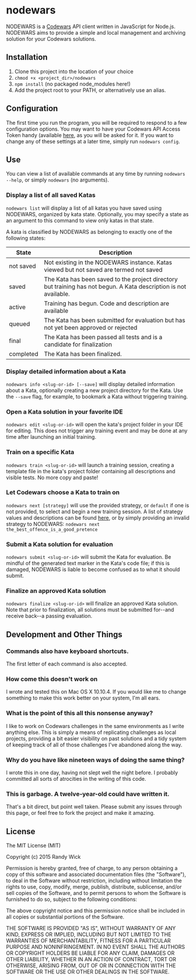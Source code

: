 # nodewars
NODEWARS is a [Codewars](https://www.codewars.com) API client written in JavaScript for Node.js.  NODEWARS aims to provide a simple and local management and archiving solution for your Codewars solutions.

## Installation
1. Clone this project into the location of your choice
2. ```chmod +x <project_dir>/nodewars```
3. ```npm install``` (no packaged node_modules here!)
4. Add the project root to your PATH, or alternatively use an alias.

## Configuration
The first time you run the program, you will be required to respond to a few configuration options.  You may want to have your Codewars API Access Token handy (available [here](https://www.codewars.com/users/edit), as you will be asked for it.  If you want to change any of these settings at a later time, simply run ```nodewars config```.

## Use
You can view a list of available commands at any time by running ```nodewars --help```, or simply ```nodewars``` (no arguments).

### Display a list of all saved Katas
```nodewars list``` will display a list of all katas you have saved using NODEWARS, organized by kata state.  Optionally, you may specify a state as an argument to this command to view only katas in that state.

A kata is classified by NODEWARS as belonging to exactly one of the following states:

| State       | Description                                                                                                        |
| ----------- | ------------------------------------------------------------------------------------------------------------------ |
| not saved   | Not existing in the NODEWARS instance.  Katas viewed but not saved are termed not saved                            |
| saved       | The Kata has been saved to the project directory but training has not begun.  A Kata description is not available. |
| active      | Training has begun.  Code and description are available                                                            |
| queued      | The Kata has been submitted for evaluation but has not yet been approved or rejected                               |
| final       | The Kata has been passed all tests and is a candidate for finalization                                             |
| completed   | The Kata has been finalized.                                                                                       |

### Display detailed information about a Kata
```nodewars info <slug-or-id> [--save]``` will display detailed information about a Kata, optionally creating a new project directory for the Kata.  Use the ```--save``` flag, for example, to bookmark a Kata without triggering training.
 
### Open a Kata solution in your favorite IDE
```nodewars edit <slug-or-id>``` will open the kata's project folder in your IDE for editing.  This does not trigger any training event and may be done at any time after launching an initial training.

### Train on a specific Kata
```nodewars train <slug-or-id>``` will launch a training session, creating a template file in the kata's project folder containing all descriptions and visible tests.  No more copy and paste!

### Let Codewars choose a Kata to train on
```nodewars next [strategy]``` will use the provided strategy, or ```default``` if one is not provided, to select and begin a new training session.
A list of strategy values and descriptions can be found [here](http://dev.codewars.com/#post-train-next-code-challenge), or by simply providing an invalid strategy to NODEWARS: ```nodewars next the_best_offence_is_a_good_pretence```

### Submit a Kata solution for evaluation
```nodewars submit <slug-or-id>``` will submit the Kata for evaluation.  Be mindful of the generated text marker in the Kata's code file; if this is damaged, NODEWARS is liable to become confused as to what it should submit.

### Finalize an approved Kata solution
```nodewars finalize <slug-or-id>``` will finalize an approved Kata solution.  Note that prior to finalization, all solutions must be submitted for--and receive back--a passing evaluation.

## Development and Other Things

### Commands also have keyboard shortcuts.
The first letter of each command is also accepted.

### How come this doesn't work on <insert platform>
I wrote and tested this on Mac OS X 10.10.4.  If you would like me to change something to make this work better on your system, I'm all ears.

### What is the point of this all this nonsense anyway?
I like to work on Codewars challenges in the same environments as I write anything else.  This is simply a means of replicating challenges as local projects, providing a bit easier visibility on past solutions and a tidy system of keeping track of all of those challenges I've abandoned along the way.

### Why do you have like nineteen ways of doing the same thing?
I wrote this in one day, having not slept well the night before.  I probably committed all sorts of atrocities in the writing of this code.

### This is garbage.  A twelve-year-old could have written it.
That's a bit direct, but point well taken.  Please submit any issues through this page, or feel free to fork the project and make it amazing.

## License
The MIT License (MIT)

Copyright (c) 2015 Randy Wick

Permission is hereby granted, free of charge, to any person obtaining a copy
of this software and associated documentation files (the "Software"), to deal
in the Software without restriction, including without limitation the rights
to use, copy, modify, merge, publish, distribute, sublicense, and/or sell
copies of the Software, and to permit persons to whom the Software is
furnished to do so, subject to the following conditions:

The above copyright notice and this permission notice shall be included in
all copies or substantial portions of the Software.

THE SOFTWARE IS PROVIDED "AS IS", WITHOUT WARRANTY OF ANY KIND, EXPRESS OR
IMPLIED, INCLUDING BUT NOT LIMITED TO THE WARRANTIES OF MERCHANTABILITY,
FITNESS FOR A PARTICULAR PURPOSE AND NONINFRINGEMENT. IN NO EVENT SHALL THE
AUTHORS OR COPYRIGHT HOLDERS BE LIABLE FOR ANY CLAIM, DAMAGES OR OTHER
LIABILITY, WHETHER IN AN ACTION OF CONTRACT, TORT OR OTHERWISE, ARISING FROM,
OUT OF OR IN CONNECTION WITH THE SOFTWARE OR THE USE OR OTHER DEALINGS IN
THE SOFTWARE.

